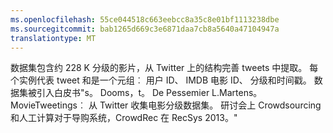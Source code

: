 ```yaml
---
ms.openlocfilehash: 55ce044518c663eebcc8a35c8e01bf1113238dbe
ms.sourcegitcommit: bab1265d669c3e6871daa7cb8a5640a47104947a
translationtype: MT
---
```

数据集包含约 228 K 分级的影片，从 Twitter 上的结构完善 tweets 中提取。 每个实例代表 tweet 和是一个元组︰ 用户 ID、 IMDB 电影 ID、 分级和时间戳。 数据集被引入白皮书"s。 Dooms，t。 De Pessemier L.Martens。 MovieTweetings︰ 从 Twitter 收集电影分级数据集。 研讨会上 Crowdsourcing 和人工计算对于导购系统，CrowdRec 在 RecSys 2013。"